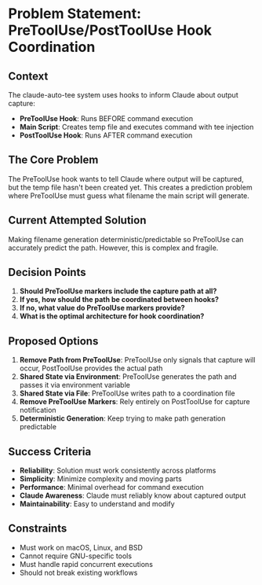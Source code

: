 # Problem Statement: PreToolUse/PostToolUse Hook Coordination

## Context
The claude-auto-tee system uses hooks to inform Claude about output capture:
- **PreToolUse Hook**: Runs BEFORE command execution
- **Main Script**: Creates temp file and executes command with tee injection
- **PostToolUse Hook**: Runs AFTER command execution

## The Core Problem
The PreToolUse hook wants to tell Claude where output will be captured, but the temp file hasn't been created yet. This creates a prediction problem where PreToolUse must guess what filename the main script will generate.

## Current Attempted Solution
Making filename generation deterministic/predictable so PreToolUse can accurately predict the path. However, this is complex and fragile.

## Decision Points
1. **Should PreToolUse markers include the capture path at all?**
2. **If yes, how should the path be coordinated between hooks?**
3. **If no, what value do PreToolUse markers provide?**
4. **What is the optimal architecture for hook coordination?**

## Proposed Options
1. **Remove Path from PreToolUse**: PreToolUse only signals that capture will occur, PostToolUse provides the actual path
2. **Shared State via Environment**: PreToolUse generates the path and passes it via environment variable
3. **Shared State via File**: PreToolUse writes path to a coordination file
4. **Remove PreToolUse Markers**: Rely entirely on PostToolUse for capture notification
5. **Deterministic Generation**: Keep trying to make path generation predictable

## Success Criteria
- **Reliability**: Solution must work consistently across platforms
- **Simplicity**: Minimize complexity and moving parts
- **Performance**: Minimal overhead for command execution
- **Claude Awareness**: Claude must reliably know about captured output
- **Maintainability**: Easy to understand and modify

## Constraints
- Must work on macOS, Linux, and BSD
- Cannot require GNU-specific tools
- Must handle rapid concurrent executions
- Should not break existing workflows